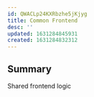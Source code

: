 ```yaml
---
id: QWACLp24KXRbzhe5jKjyg
title: Common Frontend
desc: ''
updated: 1631284845931
created: 1631284832312
---
```


## Summary
Shared frontend logic